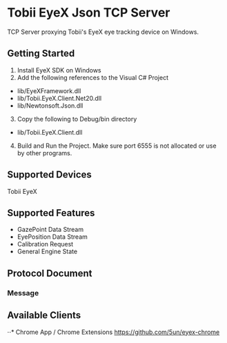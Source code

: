 # Tobii EyeX Json TCP Server
TCP Server proxying Tobii's EyeX eye tracking device on Windows. 

## Getting Started
1. Install EyeX SDK on Windows
2. Add the following references to the Visual C# Project
- lib/EyeXFramework.dll
- lib/Tobii.EyeX.Client.Net20.dll
- lib/Newtonsoft.Json.dll
3. Copy the following to Debug/bin directory
- lib/Tobii.EyeX.Client.dll
4. Build and Run the Project. Make sure port 6555 is not allocated or use by other programs.

## Supported Devices
Tobii EyeX

## Supported Features
- GazePoint Data Stream
- EyePosition Data Stream
- Calibration Request
- General Engine State

## Protocol Document
### Message 

## Available Clients
⋅⋅* Chrome App / Chrome Extensions https://github.com/5un/eyex-chrome